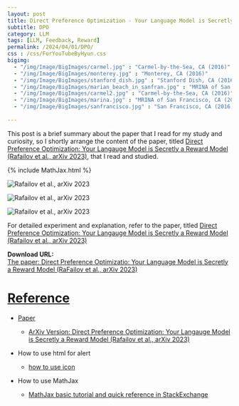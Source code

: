 ```yaml
---
layout: post
title: Direct Preference Optimization - Your Language Model is Secretly a Reward Model
subtitle: DPO
category: LLM
tags: [LLM, Feedback, Reward]
permalink: /2024/04/01/DPO/
css : /css/ForYouTubeByHyun.css
bigimg: 
  - "/img/Image/BigImages/carmel.jpg" : "Carmel-by-the-Sea, CA (2016)"
  - "/img/Image/BigImages/monterey.jpg" : "Monterey, CA (2016)"
  - "/img/Image/BigImages/stanford_dish.jpg" : "Stanford Dish, CA (2016)"
  - "/img/Image/BigImages/marian_beach_in_sanfran.jpg" : "MRINA of San Francisco, CA (2016)"
  - "/img/Image/BigImages/carmel2.jpg" : "Carmel-by-the-Sea, CA (2016)"
  - "/img/Image/BigImages/marina.jpg" : "MRINA of San Francisco, CA (2016)"
  - "/img/Image/BigImages/sanfrancisco.jpg" : "San Francisco, CA (2016)"
  
---
```


This post is a brief summary about the paper that I read for my study and curiosity, so I shortly arrange the content of the paper, titled [Direct Preference Optimization: Your Langauge Model is Secretly a Reward Model (Rafailov et al., arXiv 2023)](https://arxiv.org/abs/2305.18290), that I read and studied. 

{% include MathJax.html %}



![Rafailov et al., arXiv 2023]()

![Rafailov et al., arXiv 2023]()


![Rafailov et al., arXiv 2023]()


For detailed experiment and explanation, refer to the paper, titled [Direct Preference Optimization: Your Langauge Model is Secretly a Reward Model (Rafailov et al., arXiv 2023)](https://arxiv.org/abs/2305.18290)

<div class="alert alert-success" role="alert"><i class="fa fa-paperclip fa-lg"></i> <b>Download URL: </b><br>
  <a href="https://arxiv.org/abs/2305.18290">The paper: Direct Preference Optimizatio: Your Language Model is Secretly a Reward Model (RaFailov et al., arXiv 2023)</div>

# Reference 

- Paper 
  - [ArXiv Version: Direct Preference Optimization: Your Langauge Model is Secretly a Reward Model (Rafailov et al., arXiv 2023)](https://arxiv.org/abs/2305.18290)
  
- How to use html for alert
  - [how to use icon](http://idratherbewriting.com/documentation-theme-jekyll/mydoc_icons.html)
 
- How to use MathJax 
  - [MathJax basic tutorial and quick reference in StackExchange](https://math.meta.stackexchange.com/questions/5020/mathjax-basic-tutorial-and-quick-reference)

